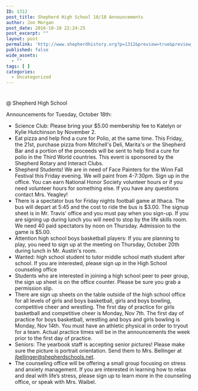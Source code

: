 ```yaml
---
ID: 1312
post_title: Shepherd High School 10/18 Announcements
author: Jon Morgan
post_date: 2016-10-18 22:24:25
post_excerpt: ""
layout: post
permalink: 'http://www.shepherdhistory.org?p=1312&preview=true&preview_id=1312'
published: false
wide_assets:
  - ""
tags: [ ]
categories:
  - Uncategorized
---
```

# 

@ Shepherd High School

Announcements for Tuesday, October 18th:


* Science Club: Please bring your $5.00 membership fee to Katelyn or Kylie Hutchinson by November 2.
* Eat pizza and help find a cure for Polio, at the same time. This Friday, the 21st, purchase pizza from Mitchell's Deli, Marita's or the Shepherd Bar and a portion of the proceeds will be sent to help find a cure for polio in the Third World countries. This event is sponsored by the Shepherd Rotary and Interact Clubs.
* Shepherd Students! We are in need of Face Painters for the Winn Fall Festival this Friday evening. We will paint from 4-7:30pm. Sign up in the office. You can earn National Honor Society volunteer hours or if you need volunteer hours for something else. If you have any questions contact Mrs. Yeagley!
* There is a spectator bus for Friday nights football game at Ithaca. The bus will depart at 5:45 and the cost to ride the bus is $3.00. The signup sheet is in Mr. Travis' office and you must pay when you sign-up. If you are signing up during lunch you will need to stop by the life skills room. We need 40 paid spectators by noon on Thursday. Admission to the game is $5.00.
* Attention high school boys basketball players: If you are planning to play, you need to sign up at the meeting on Thursday, October 20th during lunch in Mr. Austin's room.
* Wanted: high school student to tutor middle school math student after school. If you are interested, please sign up in the High School counseling office
* Students who are interested in joining a high school peer to peer group, the sign up sheet is on the office counter. Please be sure you grab a permission slip.
* There are sign up sheets on the table outside of the high school office for all levels of girls and boys basketball, girls and boys bowling, competitive cheer and wrestling. The first day of practice for girls basketball and competitive cheer is Monday, Nov 7th. The first day of practice for boys basketball, wrestling and boys and girls bowling is Monday, Nov 14th. You must have an athletic physical in order to tryout for a team. Actual practice times will be in the announcements the week prior to the first day of practice.
* Seniors: The yearbook staff is accepting senior pictures! Please make sure the picture is portrait orientation. Send them to Mrs. Bellinger at jbellinger@shepherdschools.net.
* The counseling office will be offering a small group focusing on stress and anxiety management. If you are interested in learning how to relax and deal with life’s stress, please sign up to learn more in the counseling office, or speak with Mrs. Waibel.